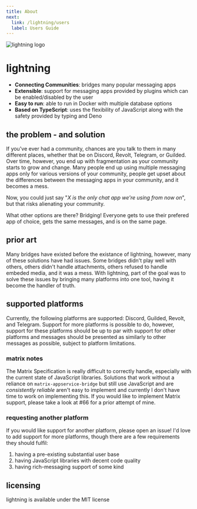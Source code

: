 ```yaml
---
title: About
next:
  link: /lightning/users
  label: Users Guide
---
```


![lightning logo](/assets/lightning/wordmark_gradient_dark.svg)

# lightning

- **Connecting Communities**: bridges many popular messaging apps
- **Extensible**: support for messaging apps provided by plugins which can be
  enabled/disabled by the user
- **Easy to run**: able to run in Docker with multiple database options
- **Based on TypeScript**: uses the flexibility of JavaScript along with the
  safety provided by typing and Deno

## the problem - and solution

If you've ever had a community, chances are you talk to them in many different
places, whether that be on Discord, Revolt, Telegram, or Guilded. Over time,
however, you end up with fragmentation as your community starts to grow and
change. Many people end up using multiple messaging apps only for various
versions of your community, people get upset about the differences between the
messaging apps in your community, and it becomes a mess.

Now, you could just say "_X is the only chat app we're using from now on_", but
that risks alienating your community.

What other options are there? Bridging! Everyone gets to use their prefered app
of choice, gets the same messages, and is on the same page.

## prior art

Many bridges have existed before the existance of lightning, however, many of
these solutions have had issues. Some bridges didn't play well with others,
others didn't handle attachments, others refused to handle embeded media, and it
was a mess. With lightning, part of the goal was to solve these issues by
bringing many platforms into one tool, having it become the handler of truth.

## supported platforms

Currently, the following platforms are supported: Discord, Guilded, Revolt, and
Telegram. Support for more platforms is possible to do, however, support for
these platforms should be up to par with support for other platforms and
messages should be presented as similarly to other messages as possible, subject
to platform limitations.

### matrix notes

The Matrix Specification is really difficult to correctly handle, especially
with the current state of JavaScript libraries. Solutions that work without a
reliance on `matrix-appservice-bridge` but still use JavaScript and are
_consistently reliable_ aren't easy to implement and currently I don't have time
to work on implementing this. If you would like to implement Matrix support,
please take a look at #66 for a prior attempt of mine.

### requesting another platform

If you would like support for another platform, please open an issue! I'd love
to add support for more platforms, though there are a few requirements they
should fulfil:

1. having a pre-existing substantial user base
2. having JavaScript libraries with decent code quality
3. having rich-messaging support of some kind

## licensing

lightning is available under the MIT license
